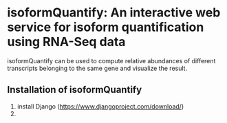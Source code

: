 # isoformQuantify: An interactive web service for isoform quantification using RNA-Seq data

isoformQuantify can be used to compute relative abundances of different transcripts 
belonging to the same gene and visualize the result.

## Installation of isoformQuantify

1. install Django (https://www.djangoproject.com/download/)
2. 